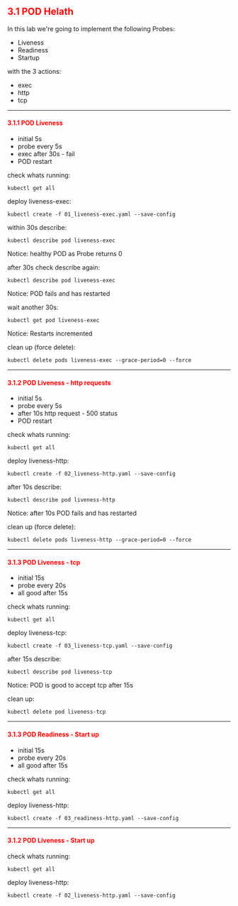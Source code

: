 ## <font color='red'> 3.1 POD Helath </font>

In this lab we're going to implement the following Probes:
* Liveness
* Readiness
* Startup

with the 3 actions:
* exec
* http
* tcp

---

#### <font color='red'> 3.1.1 POD Liveness </font>
* initial 5s
* probe every 5s
* exec after 30s - fail  
* POD restart  

check whats running:
```
kubectl get all
```
deploy liveness-exec:
```
kubectl create -f 01_liveness-exec.yaml --save-config
```
within 30s describe:
```
kubectl describe pod liveness-exec
```
Notice: healthy POD as Probe returns 0  

after 30s check describe again:
```
kubectl describe pod liveness-exec
```
Notice: POD fails and has restarted 

wait another 30s:
```
kubectl get pod liveness-exec
```
Notice: Restarts incremented

clean up (force delete):
```
kubectl delete pods liveness-exec --grace-period=0 --force
```

---

#### <font color='red'> 3.1.2 POD Liveness - http requests</font>
* initial 5s
* probe every 5s
* after 10s http request - 500 status
* POD restart  

check whats running:
```
kubectl get all
```
deploy liveness-http:
```
kubectl create -f 02_liveness-http.yaml --save-config
```
after 10s describe:
```
kubectl describe pod liveness-http
```
Notice: after 10s POD fails and has restarted 

clean up (force delete):
```
kubectl delete pods liveness-http --grace-period=0 --force
```

---

#### <font color='red'> 3.1.3 POD Liveness - tcp</font>
* initial 15s
* probe every 20s
* all good after 15s  

check whats running:
```
kubectl get all
```
deploy liveness-tcp:
```
kubectl create -f 03_liveness-tcp.yaml --save-config
```
after 15s describe:
```
kubectl describe pod liveness-tcp
```
Notice: POD is good to accept tcp after 15s

clean up:
```
kubectl delete pod liveness-tcp
```

---


#### <font color='red'> 3.1.3 POD Readiness - Start up</font>
* initial 15s
* probe every 20s
* all good after 15s  

check whats running:
```
kubectl get all
```
deploy liveness-http:
```
kubectl create -f 03_readiness-http.yaml --save-config
```


---


#### <font color='red'> 3.1.2 POD Liveness - Start up</font>
check whats running:
```
kubectl get all
```
deploy liveness-http:
```
kubectl create -f 02_liveness-http.yaml --save-config
```